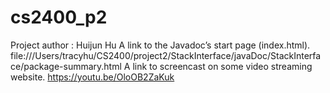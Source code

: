 # cs2400_p2
Project author : Huijun Hu
A link to the Javadoc’s start page (index.html).
  file:///Users/tracyhu/CS2400/project2/StackInterface/javaDoc/StackInterface/package-summary.html
A link to screencast on some video streaming website.
  https://youtu.be/OloOB2ZaKuk
